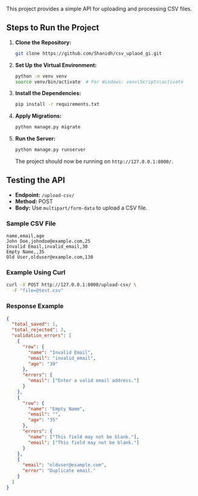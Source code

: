This project provides a simple API for uploading and processing CSV files.

## Steps to Run the Project

1. **Clone the Repository:**
   ```bash
   git clone https://github.com/Shanidh/csv_uplaod_gi.git
   ```

2. **Set Up the Virtual Environment:**
   ```bash
   python -m venv venv
   source venv/bin/activate  # For Windows: venv\Scripts\activate
   ```

3. **Install the Dependencies:**
   ```bash
   pip install -r requirements.txt
   ```

4. **Apply Migrations:**
   ```bash
   python manage.py migrate
   ```

5. **Run the Server:**
   ```bash
   python manage.py runserver
   ```

   The project should now be running on `http://127.0.0.1:8000/`.


## Testing the API

- **Endpoint:** `/upload-csv/`
- **Method:** POST
- **Body:** Use `multipart/form-data` to upload a CSV file.

### Sample CSV File
```csv
name,email,age
John Doe,johndoe@example.com,25
Invalid Email,invalid_email,30
Empty Name,,35
Old User,olduser@example.com,130
```

### Example Using Curl
```bash
curl -X POST http://127.0.0.1:8000/upload-csv/ \
  -F "file=@test.csv"
```


### Response Example
```json
{
  "total_saved": 1,
  "total_rejected": 3,
  "validation_errors": [
    {
      "row": {
        "name": "Invalid Email",
        "email": "invalid_email",
        "age": "30"
      },
      "errors": {
        "email": ["Enter a valid email address."]
      }
    },
    {
      "row": {
        "name": "Empty Name",
        "email": "",
        "age": "35"
      },
      "errors": {
        "name": ["This field may not be blank."],
        "email": ["This field may not be blank."]
      }
    },
    {
      "email": "olduser@example.com",
      "error": "Duplicate email."
    }
  ]
}
```
